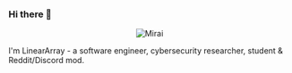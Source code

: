 ### Hi there 👋
<center> 

![Mirai](https://i.pinimg.com/originals/94/39/c2/9439c2c772ee1d0ab6e5ca770bdfc458.gif)


</center>

I'm LinearArray - a software engineer, cybersecurity researcher, student & Reddit/Discord mod. 
